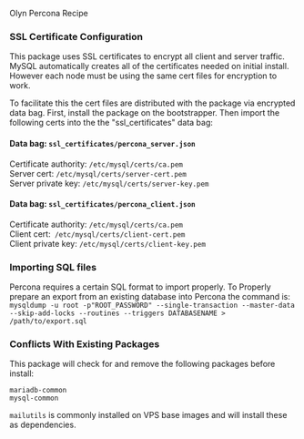 Olyn Percona Recipe

### SSL Certificate Configuration

This package uses SSL certificates to encrypt all client and server traffic.
MySQL automatically creates all of the certificates needed on initial install.
However each node must be using the same cert files for encryption to work.

To facilitate this the cert files are distributed with the package via encrypted data bag.
First, install the package on the bootstrapper.
Then import the following certs into the the "ssl_certificates" data bag:

#### Data bag: `ssl_certificates/percona_server.json`
Certificate authority:  `/etc/mysql/certs/ca.pem`  
Server cert: `/etc/mysql/certs/server-cert.pem`  
Server private key: `/etc/mysql/certs/server-key.pem`

#### Data bag: `ssl_certificates/percona_client.json`
Certificate authority: `/etc/mysql/certs/ca.pem`  
Client cert:` /etc/mysql/certs/client-cert.pem`  
Client private key: `/etc/mysql/certs/client-key.pem`

### Importing SQL files
Percona requires a certain SQL format to import properly. To Properly prepare an export from an existing database into Percona the command is:  
`mysqldump -u root -p"ROOT_PASSWORD" --single-transaction --master-data --skip-add-locks --routines --triggers DATABASENAME > /path/to/export.sql`

### Conflicts With Existing Packages
This package will check for and remove the following packages before install:

`mariadb-common`  
`mysql-common`  

`mailutils` is commonly installed on VPS base images and will install these as dependencies.